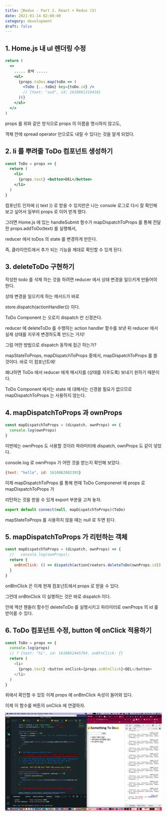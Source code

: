 ```yaml
---
title: 🐤Redux - Part 2. React + Redux (5)
date: 2021-01-14 02:00:00
category: development
draft: false
---
```


## 1. Home.js 내 ul 렌더링 수정

```jsx
return (
  <>
    ..... 중략 .....
    <ul>
      {props.toDos.map(toDo => (
        <ToDo {...toDo} key={toDo.id} />
        // {text: "asd", id: 1610861319410}
      ))}
    </ul>
  </>
)
```

props 를 위와 같은 방식으로 props 의 이름을 명시하지 않고도,

객체 안에 spread operator 만으로도 내릴 수 있다는 것을 알게 되었다.

## 2. li 를 뿌려줄 ToDo 컴포넌트 생성하기

```jsx
const ToDo = props => {
  return (
    <li>
      {props.text} <button>DEL</button>
    </li>
  )
}
```

컴포넌트 인자에 ({ text }) 로 받을 수 있지만은 나는 console 로그로 다시 잘 확인해 보고 싶어서 일부러 props 로 이어 받게 했다.

그러면 Home.js 에 있는 handleSubmit 함수가 mapDispatchToProps 를 통해 전달한 props.addToDo(text) 를 실행해서,

reducer 에서 toDos 의 state 를 변경하게 만든다.

즉, 클라이언트에서 추가 되는 기능을 제대로 확인할 수 있게 된다.

## 3. deleteToDo 구현하기

작성한 todo 를 삭제 하는 것을 하려면 reducer 에서 상태 변경을 일으키게 만들어야 한다.

상태 변경을 일으키게 하는 메서드가 바로

store.dispatch(actionHandler()) 이다.

ToDo Component 는 오로지 dispatch 만 신경쓴다.

reducer 에 deleteToDo 를 수행하는 action handler 함수를 보낸 뒤 reducer 에서 실제 상태를 지우게 변경하도록 만드는 거지!

그럼 어떤 방법으로 dispatch 동작에 접근 하는가?

mapStateToProps, mapDispatchToProps 중에서, mapDispatchToProps 를 쓸 것이다. 바로 이 컴포넌트에!

왜냐하면 ToDo 에서 reducer 에게 메시지를 (상태를 지우도록) 보내기 원하기 때문이다.

ToDo Component 에서는 state 에 대해서는 신경쓸 필요가 없으므로 mapDispatchToProps 는 사용하지 않는다.

## 4. mapDispatchToProps 과 ownProps

```js
const mapDispatchToProps = (dispatch, ownProps) => {
  console.log(ownProps)
}
```

이번에는 ownProps 도 사용할 것이라 파라미터에 dispatch, ownProps 도 같이 넣었다.

console.log 로 ownProps 가 어떤 것을 받는지 확인해 보았다.

```js
{text: "hello", id: 1610862082393}
```

이제 mapDispatchToProps 를 통해 현재 ToDo Componenet 에 props 로 mapDispatchToProps 가

리턴하는 것을 받을 수 있게 export 부분을 고쳐 놓자.

```js
export default connect(null, mapDispatchToProps)(ToDo)
```

mapStateToProps 를 사용하지 않을 때는 null 로 두면 된다.

## 5. mapDispatchToProps 가 리턴하는 객체

```js
const mapDispatchToProps = (dispatch, ownProps) => {
  //   console.log(ownProps);
  return {
    onBtnClick: () => dispatch(actionCreators.deleteToDo(ownProps.id)),
  }
}
```

onBtnClick 은 이제 현재 컴포넌트에서 props 로 받을 수 있다.

그런데 onBtnClick 이 실행하는 것은 바로 dispatch 이다.

안에 액션 핸들러 함수인 deleteToDo 를 실행시키고 파라미터로 ownProps 의 id 를 받아올 수 있다.

## 6. ToDo 컴포넌트 수정, button 에 onClick 적용하기

```js
const ToDo = props => {
  console.log(props)
  // ? {text: "hi", id: 1610862445794, onBtnClick: ƒ}
  return (
    <li>
      {props.text} <button onClick={props.onBtnClick}>DEL</button>
    </li>
  )
}
```

위에서 확인할 수 있듯 이제 props 에 onBtnClick 속성이 들어와 있다.

이제 이 함수를 버튼의 onClick 에 연결하자.

![](./images/redux/react-redux_3.jpeg)
